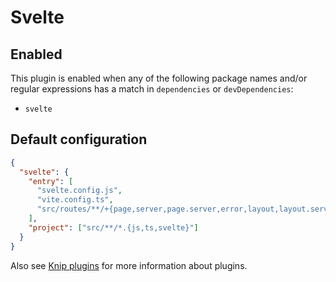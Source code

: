 # Svelte

## Enabled

This plugin is enabled when any of the following package names and/or regular expressions has a match in `dependencies`
or `devDependencies`:

- `svelte`

## Default configuration

```json
{
  "svelte": {
    "entry": [
      "svelte.config.js",
      "vite.config.ts",
      "src/routes/**/+{page,server,page.server,error,layout,layout.server}{,@*}.{js,ts,svelte}"
    ],
    "project": ["src/**/*.{js,ts,svelte}"]
  }
}
```

Also see [Knip plugins][1] for more information about plugins.

[1]: https://github.com/webpro/knip/blob/main/README.md#plugins
